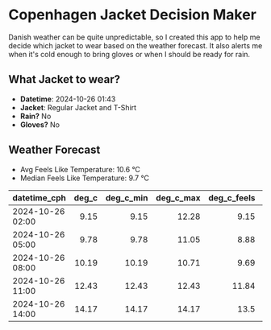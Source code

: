 
# Copenhagen Jacket Decision Maker

Danish weather can be quite unpredictable, so I created this app to help me decide which jacket to wear based on the weather forecast. 
It also alerts me when it's cold enough to bring gloves or when I should be ready for rain.

## What Jacket to wear?

- **Datetime**: 2024-10-26 01:43
- **Jacket**: Regular Jacket and T-Shirt
- **Rain?** No
- **Gloves?** No

## Weather Forecast
- Avg Feels Like Temperature: 10.6 °C
- Median Feels Like Temperature: 9.7 °C

| datetime_cph     |   deg_c |   deg_c_min |   deg_c_max |   deg_c_feels | weather   | wind   | rain   |
|:-----------------|--------:|------------:|------------:|--------------:|:----------|:-------|:-------|
| 2024-10-26 02:00 |    9.15 |        9.15 |       12.28 |          9.15 | Clouds    | Low    | None   |
| 2024-10-26 05:00 |    9.78 |        9.78 |       11.05 |          8.88 | Clouds    | Low    | None   |
| 2024-10-26 08:00 |   10.19 |       10.19 |       10.71 |          9.69 | Clouds    | Low    | None   |
| 2024-10-26 11:00 |   12.43 |       12.43 |       12.43 |         11.84 | Clear     | Low    | None   |
| 2024-10-26 14:00 |   14.17 |       14.17 |       14.17 |         13.5  | Clear     | Low    | None   |
        